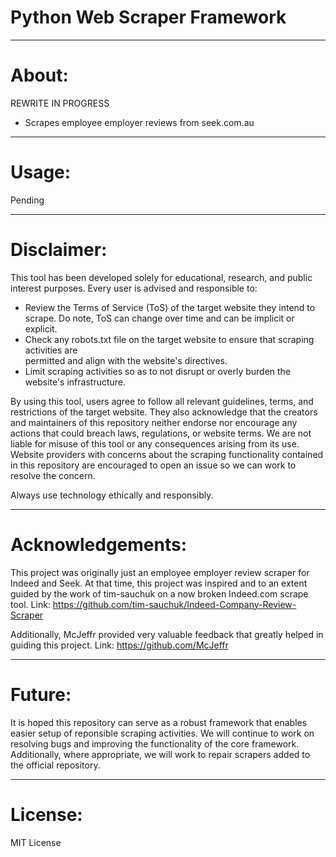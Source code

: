 # Python Web Scraper Framework

***
# About:

REWRITE IN PROGRESS

* Scrapes employee employer reviews from seek.com.au

***
# Usage:

Pending

***
# Disclaimer:

This tool has been developed solely for educational, research, and public interest purposes. 
Every user is advised and responsible to:

* Review the Terms of Service (ToS) of the target website they intend to scrape. Do note, ToS 
  can change over time and can be implicit or explicit.
* Check any robots.txt file on the target website to ensure that scraping activities are  
  permitted and align with the website's directives.
* Limit scraping activities so as to not disrupt or overly burden the website's infrastructure.

By using this tool, users agree to follow all relevant guidelines, terms, and restrictions of 
the target website. They also acknowledge that the creators and maintainers of this repository 
neither endorse nor encourage any actions that could breach laws, regulations, or website terms. 
We are not liable for misuse of this tool or any consequences arising from its use. Website 
providers with concerns about the scraping functionality contained in this repository are 
encouraged to open an issue so we can work to resolve the concern.

Always use technology ethically and responsibly.

***
# Acknowledgements:

This project was originally just an employee employer review scraper for Indeed and Seek. At that 
time, this project was inspired and to an extent guided by the work of tim-sauchuk on a now broken 
Indeed.com scrape tool.
Link: https://github.com/tim-sauchuk/Indeed-Company-Review-Scraper

Additionally, McJeffr provided very valuable feedback that greatly helped in guiding this project.
Link: https://github.com/McJeffr

***
# Future:

It is hoped this repository can serve as a robust framework that enables easier setup of reponsible
scraping activities. We will continue to work on resolving bugs and improving the functionality of
the core framework. Additionally, where appropriate, we will work to repair scrapers added to the
official repository.

***
# License:

MIT License